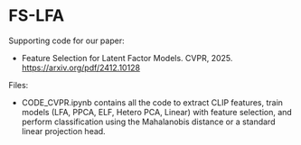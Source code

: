 # FS-LFA
Supporting code for our paper:
- Feature Selection for Latent Factor Models. CVPR, 2025. 
https://arxiv.org/pdf/2412.10128

Files:
- CODE_CVPR.ipynb contains all the code to extract CLIP features, train models (LFA, PPCA, ELF, Hetero PCA, Linear) with feature selection, and perform classification using the Mahalanobis distance or a standard linear projection head.
